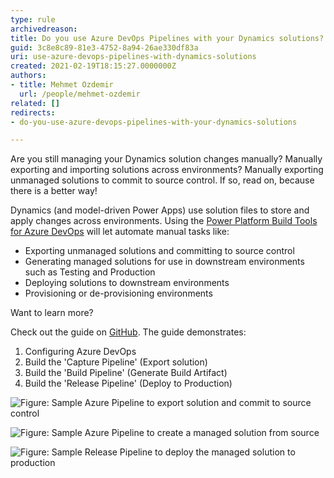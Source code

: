 ```yaml
---
type: rule
archivedreason: 
title: Do you use Azure DevOps Pipelines with your Dynamics solutions?
guid: 3c8e8c89-81e3-4752-8a94-26ae330df83a
uri: use-azure-devops-pipelines-with-dynamics-solutions
created: 2021-02-19T18:15:27.0000000Z
authors:
- title: Mehmet Ozdemir
  url: /people/mehmet-ozdemir
related: []
redirects:
- do-you-use-azure-devops-pipelines-with-your-dynamics-solutions

---
```


Are you still managing your Dynamics solution changes manually? Manually exporting and importing solutions across environments? Manually exporting unmanaged solutions to commit to source control. If so, read on, because there is a better way!

<!--endintro-->

Dynamics (and model-driven Power Apps) use solution files to store and apply changes across environments. Using the     [Power Platform Build Tools for Azure DevOps](https://docs.microsoft.com/en-us/power-platform/alm/devops-build-tools) will let automate manual tasks like:

* Exporting unmanaged solutions and committing to source control
* Generating managed solutions for use in downstream environments such as Testing and Production
* Deploying solutions to downstream environments
* Provisioning or de-provisioning environments


Want to learn more?

Check out the guide on     [GitHub](https://github.com/microsoft/PowerApps-Samples/tree/master/build-tools). The guide demonstrates:

1. Configuring Azure DevOps
2. Build the 'Capture Pipeline' (Export solution)
3. Build the 'Build Pipeline' (Generate Build Artifact)
4. Build the 'Release Pipeline' (Deploy to Production)


![Figure: Sample Azure Pipeline to export solution and commit to source control](sample-azure-1.png)  

![Figure: Sample Azure Pipeline to create a managed solution from source](sample-azure-2.png)  

![Figure: Sample Release Pipeline to deploy the managed solution to production](sample-azure-3.png)
